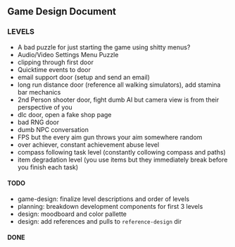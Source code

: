 ## Game Design Document

### LEVELS
- A bad puzzle for just starting the game using shitty menus?
- Audio/Video Settings Menu Puzzle
- clipping through first door
- Quicktime events to door
- email support door (setup and send an email)
- long run distance door (reference all walking simulators), add stamina bar mechanics
- 2nd Person shooter door, fight dumb AI but camera view is from their perspective of you
- dlc door, open a fake shop page
- bad RNG door
- dumb NPC conversation
- FPS but the every aim gun throws your aim somewhere random
- over achiever, constant achievement abuse level
- compass following task level (constantly collowing compass and paths)
- item degradation level (you use items but they immediately break before you finish each task)


#### TODO
- game-design: finalize level descriptions and order of levels
- planning: breakdown development components for first 3 levels
- design: moodboard and color pallette
- design: add references and pulls to `reference-design` dir

#### DONE